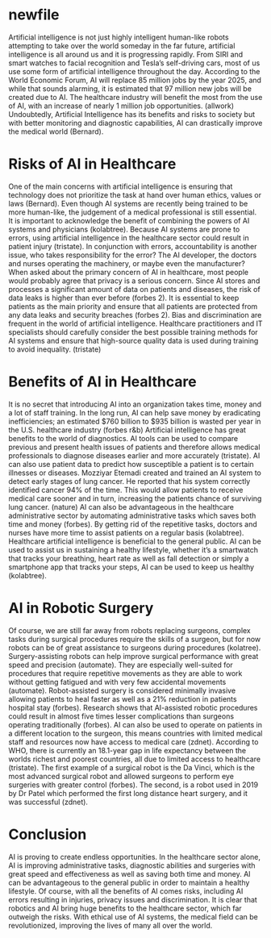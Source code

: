 # newfile

Artificial intelligence is not just highly intelligent human-like robots attempting to take over the world someday in the far future, artificial intelligence is all around us and it is progressing rapidly. From SIRI and smart watches to facial recognition and Tesla’s self-driving cars, most of us use some form of artificial intelligence throughout the day. 
According to the World Economic Forum, AI will replace 85 million jobs by the year 2025, and while that sounds alarming, it is estimated that 97 million new jobs will be created due to AI. The healthcare industry will benefit the most from the use of AI, with an increase of nearly 1 million job opportunities. (allwork) 
Undoubtedly, Artificial Intelligence has its benefits and risks to society but with better monitoring and diagnostic capabilities, AI can drastically improve the medical world (Bernard).

<h1> Risks of AI in Healthcare </h1>
One of the main concerns with artificial intelligence is ensuring that technology does not prioritize the task at hand over human ethics, values or laws (Bernard). Even though AI systems are recently being trained to be more human-like, the judgement of a medical professional is still essential. It is important to acknowledge the benefit of combining the powers of AI systems and physicians (kolabtree).   
Because AI systems are prone to errors, using artificial intelligence in the healthcare sector could result in patient injury (tristate). In conjunction with errors, accountability is another issue, who takes responsibility for the error? The AI developer, the doctors and nurses operating the machinery, or maybe even the manufacturer? 
When asked about the primary concern of AI in healthcare, most people would probably agree that privacy is a serious concern. Since AI stores and processes a significant amount of data on patients and diseases, the risk of data leaks is higher than ever before (forbes 2). It is essential to keep patients as the main priority and ensure that all patients are protected from any data leaks and security breaches (forbes 2). 
Bias and discrimination are frequent in the world of artificial intelligence. Healthcare practitioners and IT specialists should carefully consider the best possible training methods for AI systems and ensure that high-source quality data is used during training to avoid inequality. (tristate)

<h1> Benefits of AI in Healthcare </h1>
It is no secret that introducing AI into an organization takes time, money and a lot of staff training. In the long run, AI can help save money by eradicating inefficiencies; an estimated $760 billion to $935 billion is wasted per year in the U.S. healthcare industry (forbes r&b) 
Artificial intelligence has great benefits to the world of diagnostics. AI tools can be used to compare previous and present health issues of patients and therefore allows medical professionals to diagnose diseases earlier and more accurately (tristate). AI can also use patient data to predict how susceptible a patient is to certain illnesses or diseases. Mozziyar Etemadi created and trained an AI system to detect early stages of lung cancer. He reported that his system correctly identified cancer 94% of the time. This would allow patients to receive medical care sooner and in turn, increasing the patients chance of surviving lung cancer. (nature) 
AI can also be advantageous in the healthcare administrative sector by automating administrative tasks which saves both time and money (forbes). By getting rid of the repetitive tasks, doctors and nurses have more time to assist patients on a regular basis (kolabtree). 
Healthcare artificial intelligence is beneficial to the general public. AI can be used to assist us in sustaining a healthy lifestyle, whether it’s a smartwatch that tracks your breathing, heart rate as well as fall detection or simply a smartphone app that tracks your steps, AI can be used to keep us healthy (kolabtree). 

<h1> AI in Robotic Surgery </h1>
Of course, we are still far away from robots replacing surgeons, complex tasks during surgical procedures require the skills of a surgeon, but for now robots can be of great assistance to surgeons during procedures (kolatree). Surgery-assisting robots can help improve surgical performance with great speed and precision (automate). They are especially well-suited for procedures that require repetitive movements as they are able to work without getting fatigued and with very few accidental movements (automate). 
Robot-assisted surgery is considered minimally invasive allowing patients to heal faster as well as a 21% reduction in patients hospital stay (forbes). Research shows that AI-assisted robotic procedures could result in almost five times lesser complications than surgeons operating traditionally (forbes). 
AI can also be used to operate on patients in a different location to the surgeon, this means countries with limited medical staff and resources now have access to medical care (zdnet). According to WHO, there is currently an 18.1-year gap in life expectancy between the worlds richest and poorest countries, all due to limited access to healthcare (tristate). 
The first example of a surgical robot is the Da Vinci, which is the most advanced surgical robot and allowed surgeons to perform eye surgeries with greater control (forbes). The second, is a robot used in 2019 by Dr Patel which performed the first long distance heart surgery, and it was successful (zdnet). 

<h1> Conclusion </h1>
AI is proving to create endless opportunities. In the healthcare sector alone, AI is improving administrative tasks, diagnostic abilities and surgeries with great speed and effectiveness as well as saving both time and money. AI can be advantageous to the general public in order to maintain a healthy lifestyle. Of course, with all the benefits of AI comes risks, including AI errors resulting in injuries, privacy issues and discrimination. 
It is clear that robotics and AI bring huge benefits to the healthcare sector, which far outweigh the risks. With ethical use of AI systems, the medical field can be revolutionized, improving the lives of many all over the world. 



